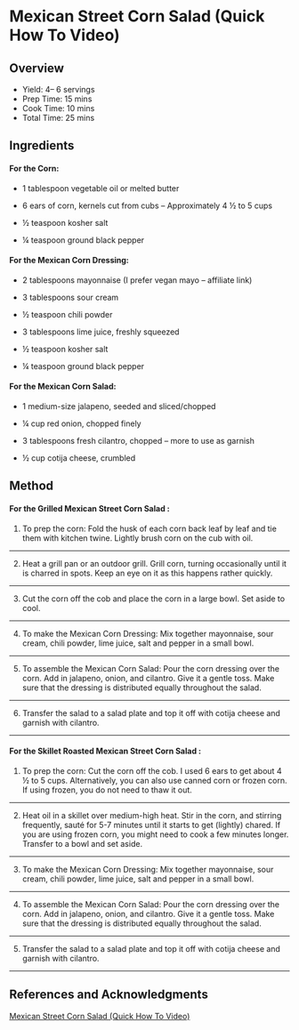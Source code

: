 # Mexican Street Corn Salad  (Quick How To Video)

## Overview

- Yield: 4– 6 servings
- Prep Time: 15 mins
- Cook Time: 10 mins
- Total Time: 25 mins

## Ingredients

#### For the Corn:

- 1 tablespoon vegetable oil or melted butter

- 6 ears of corn, kernels cut from cubs – Approximately 4 ½ to 5 cups

- ½ teaspoon kosher salt

- ¼ teaspoon ground black pepper

#### For the Mexican Corn Dressing:

- 2 tablespoons mayonnaise (I prefer vegan mayo – affiliate link)

- 3 tablespoons sour cream

- ½ teaspoon chili powder

- 3 tablespoons lime juice, freshly squeezed

- ½ teaspoon kosher salt

- ¼ teaspoon ground black pepper

#### For the Mexican Corn Salad:

- 1 medium-size jalapeno, seeded and sliced/chopped

- ¼ cup red onion, chopped finely

- 3 tablespoons fresh cilantro, chopped – more to use as garnish

- ½ cup cotija cheese, crumbled

## Method

#### For the Grilled Mexican Street Corn Salad :

1. To prep the corn: Fold the husk of each corn back leaf by leaf and tie them with kitchen twine. Lightly brush corn on the cub with oil.
---

2. Heat a grill pan or an outdoor grill. Grill corn, turning occasionally until it is charred in spots. Keep an eye on it as this happens rather quickly.
---

3. Cut the corn off the cob and place the corn in a large bowl. Set aside to cool.
---

4. To make the Mexican Corn Dressing: Mix together mayonnaise, sour cream, chili powder, lime juice, salt and pepper in a small bowl.
---

5. To assemble the Mexican Corn Salad: Pour the corn dressing over the corn. Add in jalapeno, onion, and cilantro. Give it a gentle toss. Make sure that the dressing is distributed equally throughout the salad.
---

6. Transfer the salad to a salad plate and top it off with cotija cheese and garnish with cilantro.
---

#### For the Skillet Roasted Mexican Street Corn Salad :

1. To prep the corn: Cut the corn off the cob. I used 6 ears to get about 4 ½ to 5 cups. Alternatively, you can also use canned corn or frozen corn. If using frozen, you do not need to thaw it out.
---

2. Heat oil in a skillet over medium-high heat. Stir in the corn, and stirring frequently, sauté for 5-7 minutes until it starts to get (lightly) chared. If you are using frozen corn, you might need to cook a few minutes longer. Transfer to a bowl and set aside.
---

3. To make the Mexican Corn Dressing: Mix together mayonnaise, sour cream, chili powder, lime juice, salt and pepper in a small bowl.
---

4. To assemble the Mexican Corn Salad: Pour the corn dressing over the corn. Add in jalapeno, onion, and cilantro. Give it a gentle toss. Make sure that the dressing is distributed equally throughout the salad.
---

5. Transfer the salad to a salad plate and top it off with cotija cheese and garnish with cilantro.
---

## References and Acknowledgments

[Mexican Street Corn Salad  (Quick How To Video)](https://foolproofliving.com/mexican-street-corn-salad/)
